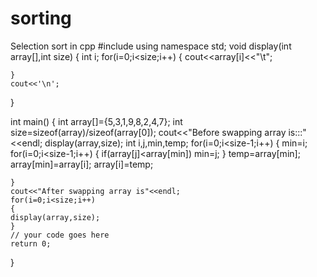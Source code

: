 # sorting
Selection sort in cpp
#include <iostream>
using namespace std;
void display(int array[],int size)
{
	int i;
	for(i=0;i<size;i++)
	{
		cout<<array[i]<<"\t";
 
	}
	cout<<'\n';
}
 
int main() {
	int array[]={5,3,1,9,8,2,4,7};
	int size=sizeof(array)/sizeof(array[0]);
	cout<<"Before swapping array is:::"<<endl;
	display(array,size);
	int i,j,min,temp;
	for(i=0;i<size-1;i++)
	{
		min=i;
		for(i=0;i<size-1;i++)
		{
			if(array[j]<array[min])
			min=j;
		}
		temp=array[min];
		array[min]=array[i];
		array[i]=temp;
 
	}
	cout<<"After swapping array is"<<endl;
	for(i=0;i<size;i++)
	{
	display(array,size);
	}
	// your code goes here
	return 0;
  }
